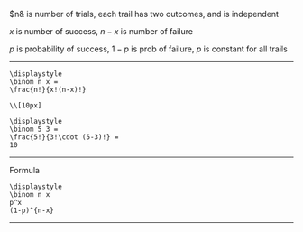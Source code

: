 $n& is number of trials,
each trail has two outcomes,
and is independent

$x$ is number of success,
$n-x$ is number of failure

$p$ is probability of success,
$1-p$ is prob of failure,
$p$ is constant for all trails

---

```meth
\displaystyle
\binom n x =
\frac{n!}{x!(n-x)!}

\\[10px]

\displaystyle
\binom 5 3 =
\frac{5!}{3!\cdot (5-3)!} =
10
```

---

Formula

```meth
\displaystyle
\binom n x
p^x
(1-p)^{n-x}
```

---

<link rel="stylesheet" href="https://cdn.jsdelivr.net/npm/katex@0.16.10/dist/katex.min.css" integrity="sha384-wcIxkf4k558AjM3Yz3BBFQUbk/zgIYC2R0QpeeYb+TwlBVMrlgLqwRjRtGZiK7ww" crossorigin="anonymous">
<script defer src="https://cdn.jsdelivr.net/npm/katex@0.16.10/dist/katex.min.js" integrity="sha384-hIoBPJpTUs74ddyc4bFZSM1TVlQDA60VBbJS0oA934VSz82sBx1X7kSx2ATBDIyd" crossorigin="anonymous"></script>
<script src="https://cainy19com.github.io/katex/format.js"><script>

